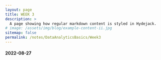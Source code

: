 ```yaml
---
layout: page
title: WEEK 3
description: >
  A page showing how regular markdown content is styled in Hydejack.
# image: /assets/img/blog/example-content-ii.jpg
sitemap: false
permalink: /notes/DataAnalyticsBasics/Week3
---
```

#### 2022-08-27

            


